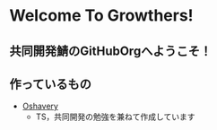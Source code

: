 # Welcome To Growthers!

## 共同開発鯖のGitHubOrgへようこそ！


## 作っているもの

* [Oshavery](https://github.com/growthers/Oshavery)
  * TS，共同開発の勉強を兼ねて作成しています

